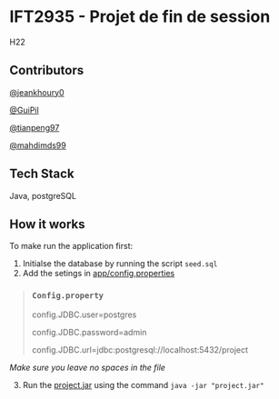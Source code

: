 # IFT2935 - Projet de fin de session
H22

## Contributors
[@jeankhoury0](https://github.com/jeankhoury0)

[@GuiPil](https://github.com/GuiPil)

[@tianpeng97](https://github.com/tianpeng97)

[@mahdimds99](https://github.com/mahdimds99)

## Tech Stack
Java, postgreSQL
## How it works

To make run the application first:

1. Initialse the database by running the script ```seed.sql```
2. Add the setings in [app/config.properties](app/config.properties)
>### ```Config.property```
> config.JDBC.user=postgres
> 
>config.JDBC.password=admin
>
> config.JDBC.url=jdbc:postgresql://localhost:5432/project
   
*Make sure you leave no spaces in the file* 


3. Run the [project.jar](project.jar) using the command 
``` java -jar "project.jar" ```